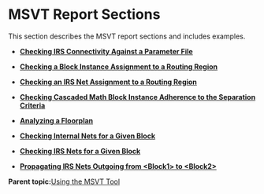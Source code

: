 # MSVT Report Sections

This section describes the MSVT report sections and includes examples.

-   **[Checking IRS Connectivity Against a Parameter File](GUID-197B39E9-EEAE-4AC4-B015-F3C0387426EB.md)**  

-   **[Checking a Block Instance Assignment to a Routing Region](GUID-95CF8802-FFDE-453E-8CD7-28DDB03BE697.md)**  

-   **[Checking an IRS Net Assignment to a Routing Region](GUID-57929492-3B3B-4A11-9EC6-24D2067AF783.md)**  

-   **[Checking Cascaded Math Block Instance Adherence to the Separation Criteria](GUID-377C874D-6B5D-481E-AF07-332C58ABFBDC.md)**  

-   **[Analyzing a Floorplan](GUID-52FD8181-7CDB-42D1-ABF3-375598124C80.md)**  

-   **[Checking Internal Nets for a Given Block](GUID-63423C11-139A-48C3-823E-948C879D1E42.md)**  

-   **[Checking IRS Nets for a Given Block](GUID-14AE437D-515B-41A7-8268-2E3EB77D33AB.md)**  

-   **[Propagating IRS Nets Outgoing from &lt;Block1&gt; to &lt;Block2&gt;](GUID-3A0EBBB3-83C1-4E25-A372-7804481722B2.md)**  


**Parent topic:**[Using the MSVT Tool](GUID-7FBB06B6-C1C1-4324-AC87-F2B27B5A8FE9.md)

